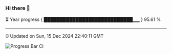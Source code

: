### Hi there 👋

⏳ Year progress { ████████████████████████████▁▁ } 95.61 %

---

⏰ Updated on Sun, 15 Dec 2024 22:40:11 GMT

![Progress Bar CI](https://github.com/IshwaranRudhara/GIT-ACTION/workflows/Progress%20Bar%20CI/badge.svg)
